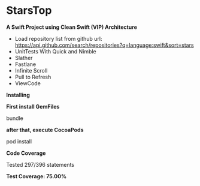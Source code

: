 # StarsTop 

**A Swift Project using Clean Swift (VIP) Architecture**

- Load repository list from github url: https://api.github.com/search/repositories?q=language:swift&sort=stars
- UnitTests With Quick and Nimble
- Slather
- Fastlane
- Infinite Scroll
- Pull to Refresh
- ViewCode

**Installing**

**First install GemFiles**

bundle

**after that, execute CocoaPods**

pod install

**Code Coverage**

Tested 297/396 statements

**Test Coverage: 75.00%**
